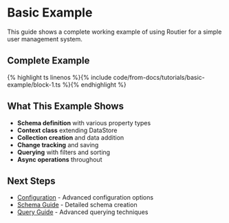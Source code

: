 # Basic Example

This guide shows a complete working example of using Routier for a simple user management system.

## Complete Example


{% highlight ts linenos %}{% include code/from-docs/tutorials/basic-example/block-1.ts %}{% endhighlight %}


## What This Example Shows

- **Schema definition** with various property types
- **Context class** extending DataStore
- **Collection creation** and data addition
- **Change tracking** and saving
- **Querying** with filters and sorting
- **Async operations** throughout

## Next Steps

- [Configuration](configuration.md) - Advanced configuration options
- [Schema Guide](../core-concepts/schema/creating-a-schema.md) - Detailed schema creation
- [Query Guide](../core-concepts/queries/natural-queries.md) - Advanced querying techniques
